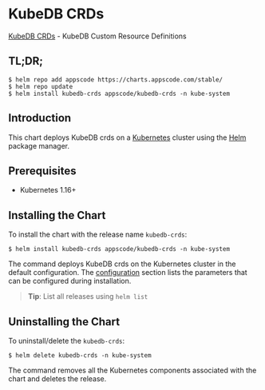 # KubeDB CRDs

[KubeDB CRDs](https://github.com/kubedb) - KubeDB Custom Resource Definitions

## TL;DR;

```console
$ helm repo add appscode https://charts.appscode.com/stable/
$ helm repo update
$ helm install kubedb-crds appscode/kubedb-crds -n kube-system
```

## Introduction

This chart deploys KubeDB crds on a [Kubernetes](http://kubernetes.io) cluster using the [Helm](https://helm.sh) package manager.

## Prerequisites

- Kubernetes 1.16+

## Installing the Chart

To install the chart with the release name `kubedb-crds`:

```console
$ helm install kubedb-crds appscode/kubedb-crds -n kube-system
```

The command deploys KubeDB crds on the Kubernetes cluster in the default configuration. The [configuration](#configuration) section lists the parameters that can be configured during installation.

> **Tip**: List all releases using `helm list`

## Uninstalling the Chart

To uninstall/delete the `kubedb-crds`:

```console
$ helm delete kubedb-crds -n kube-system
```

The command removes all the Kubernetes components associated with the chart and deletes the release.
